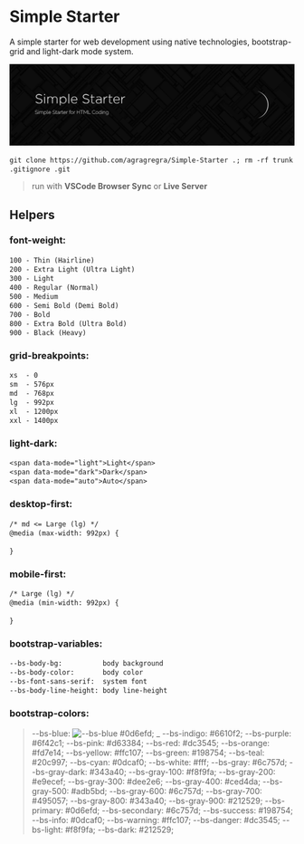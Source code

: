 # Simple Starter
A simple starter for web development using native technologies, bootstrap-grid and light-dark mode system.

![Simple-Starter](https://raw.githubusercontent.com/agragregra/Simple-Starter/main/img/preview.png)
```
git clone https://github.com/agragregra/Simple-Starter .; rm -rf trunk .gitignore .git
```

> run with **VSCode Browser Sync** or **Live Server**

## Helpers

### font-weight:
```
100 - Thin (Hairline)
200 - Extra Light (Ultra Light)
300 - Light
400 - Regular (Normal)
500 - Medium
600 - Semi Bold (Demi Bold)
700 - Bold
800 - Extra Bold (Ultra Bold)
900 - Black (Heavy)
```

### grid-breakpoints:
```
xs  - 0
sm  - 576px
md  - 768px
lg  - 992px
xl  - 1200px
xxl - 1400px
```

### light-dark:
```
<span data-mode="light">Light</span>
<span data-mode="dark">Dark</span>
<span data-mode="auto">Auto</span>
```

### desktop-first:
```
/* md <= Large (lg) */
@media (max-width: 992px) {

}
```

### mobile-first:
```
/* Large (lg) */
@media (min-width: 992px) {

}
```

### bootstrap-variables:
```
--bs-body-bg:          body background
--bs-body-color:       body color
--bs-font-sans-serif:  system font
--bs-body-line-height: body line-height
```

### bootstrap-colors:

> --bs-blue: ![--bs-blue](https://github.com/user-attachments/assets/a024bcce-d157-4845-bd9b-8294e6edf507) #0d6efd; _
--bs-indigo: #6610f2;
--bs-purple: #6f42c1;
--bs-pink: #d63384;
--bs-red: #dc3545;
--bs-orange: #fd7e14;
--bs-yellow: #ffc107;
--bs-green: #198754;
--bs-teal: #20c997;
--bs-cyan: #0dcaf0;
--bs-white: #fff;
--bs-gray: #6c757d;
--bs-gray-dark: #343a40;
--bs-gray-100: #f8f9fa;
--bs-gray-200: #e9ecef;
--bs-gray-300: #dee2e6;
--bs-gray-400: #ced4da;
--bs-gray-500: #adb5bd;
--bs-gray-600: #6c757d;
--bs-gray-700: #495057;
--bs-gray-800: #343a40;
--bs-gray-900: #212529;
--bs-primary: #0d6efd;
--bs-secondary: #6c757d;
--bs-success: #198754;
--bs-info: #0dcaf0;
--bs-warning: #ffc107;
--bs-danger: #dc3545;
--bs-light: #f8f9fa;
--bs-dark: #212529;
